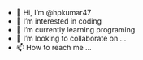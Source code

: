 - 👋 Hi, I’m @hpkumar47
- 👀 I’m interested in coding
- 🌱 I’m currently learning programing
- 💞️ I’m looking to collaborate on ...
- 📫 How to reach me ...

<!---
hpkumar47/hpkumar47 is a ✨ special ✨ repository because its `README.md` (this file) appears on your GitHub profile.
You can click the Preview link to take a look at your changes.
--->
